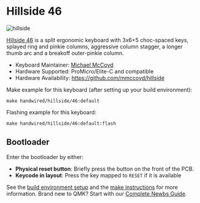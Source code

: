 # Hillside 46

![hillside](https://imgur.com/VFA9E4Yh.png)

[Hillside 46](https://github.com/mmccoyd/hillside)
 is a split ergonomic keyboard with 3x6+5 choc-spaced keys,
 splayed ring and pinkie columns, aggressive column stagger,
 a longer thumb arc and a breakoff outer-pinkie column.

* Keyboard Maintainer: [Michael McCoyd](https://github.com/mmccoyd)
* Hardware Supported: ProMicro/Elite-C and compatible
* Hardware Availability: https://github.com/mmccoyd/hillside

Make example for this keyboard (after setting up your build environment):

    make handwired/hillside/46:default

Flashing example for this keyboard:

    make handwired/hillside/46:default:flash

## Bootloader

Enter the bootloader by either:

* **Physical reset button**: Briefly press the button on the front of the PCB.
* **Keycode in layout**: Press the key mapped to `RESET` if it is available

See the [build environment setup](https://docs.qmk.fm/#/getting_started_build_tools) and the [make instructions](https://docs.qmk.fm/#/getting_started_make_guide) for more information. Brand new to QMK? Start with our [Complete Newbs Guide](https://docs.qmk.fm/#/newbs).
